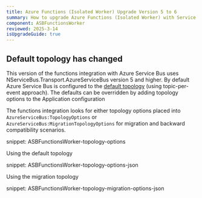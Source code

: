 ```yaml
---
title: Azure Functions (Isolated Worker) Upgrade Version 5 to 6
summary: How to upgrade Azure Functions (Isolated Worker) with Service Bus from version 5 to 6
component: ASBFunctionsWorker
reviewed: 2025-3-14
isUpgradeGuide: true
---
```


## Default topology has changed

This version of the functions integration with Azure Service Bus uses NServiceBus.Transport.AzureServiceBus version 5 and higher. By default Azure Service Bus is configured to the [default topology](/transports/azure-service-bus/topology.md) (using topic-per-event approach). The defaults can be overridden by adding topology options to the Application configuration

The functions integration looks for either topology options placed into `AzureServiceBus:TopologyOptions` or `AzureServiceBus:MigrationTopologyOptions` for migration and backward compatibility scenarios.

snippet: ASBFunctionsWorker-topology-options

Using the default topology

snippet: ASBFunctionsWorker-topology-options-json

Using the migration topology

snippet: ASBFunctionsWorker-topology-migration-options-json